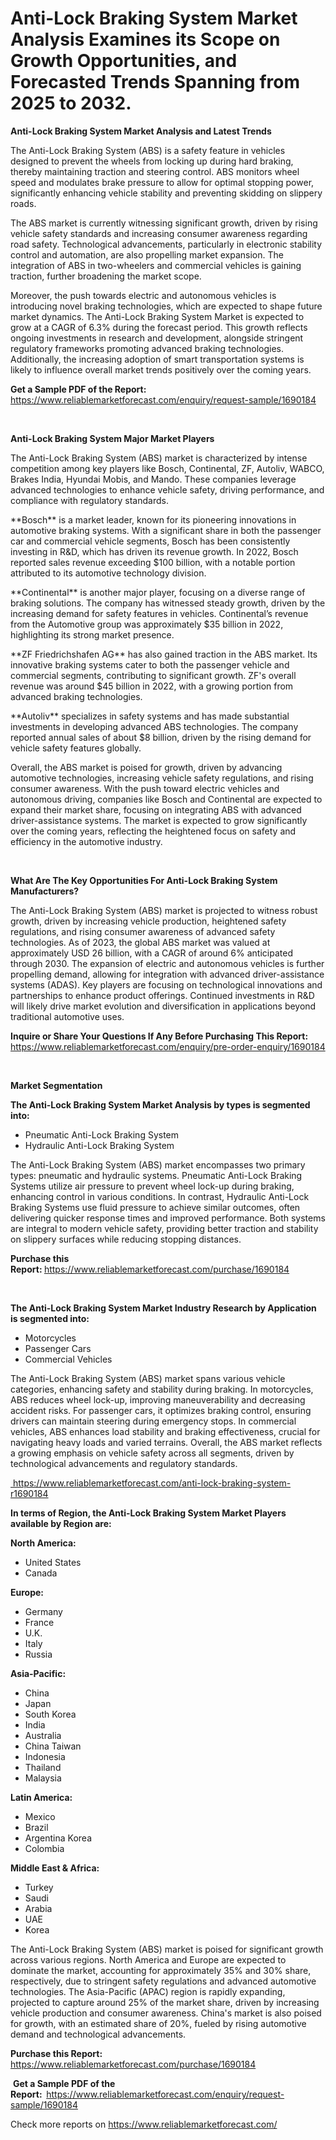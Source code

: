 <p><h1>Anti-Lock Braking System Market Analysis Examines its Scope on Growth Opportunities, and Forecasted Trends Spanning from 2025 to 2032.</h1></p><p><strong>Anti-Lock Braking System Market Analysis and Latest Trends</strong></p>
<p><p>The Anti-Lock Braking System (ABS) is a safety feature in vehicles designed to prevent the wheels from locking up during hard braking, thereby maintaining traction and steering control. ABS monitors wheel speed and modulates brake pressure to allow for optimal stopping power, significantly enhancing vehicle stability and preventing skidding on slippery roads.</p><p>The ABS market is currently witnessing significant growth, driven by rising vehicle safety standards and increasing consumer awareness regarding road safety. Technological advancements, particularly in electronic stability control and automation, are also propelling market expansion. The integration of ABS in two-wheelers and commercial vehicles is gaining traction, further broadening the market scope.</p><p>Moreover, the push towards electric and autonomous vehicles is introducing novel braking technologies, which are expected to shape future market dynamics. The Anti-Lock Braking System Market is expected to grow at a CAGR of 6.3% during the forecast period. This growth reflects ongoing investments in research and development, alongside stringent regulatory frameworks promoting advanced braking technologies. Additionally, the increasing adoption of smart transportation systems is likely to influence overall market trends positively over the coming years.</p></p>
<p><strong>Get a Sample PDF of the Report:&nbsp;</strong> <a href="https://www.reliablemarketforecast.com/enquiry/request-sample/1690184?utm_campaign=1108&utm_medium=2&utm_source=Github&utm_content=ia&utm_term=07012025&utm_id=anti-lock-braking-system">https://www.reliablemarketforecast.com/enquiry/request-sample/1690184</a></p>
<p>&nbsp;</p>
<p><strong>Anti-Lock Braking System Major Market Players</strong></p>
<p><p>The Anti-Lock Braking System (ABS) market is characterized by intense competition among key players like Bosch, Continental, ZF, Autoliv, WABCO, Brakes India, Hyundai Mobis, and Mando. These companies leverage advanced technologies to enhance vehicle safety, driving performance, and compliance with regulatory standards.</p><p>**Bosch** is a market leader, known for its pioneering innovations in automotive braking systems. With a significant share in both the passenger car and commercial vehicle segments, Bosch has been consistently investing in R&D, which has driven its revenue growth. In 2022, Bosch reported sales revenue exceeding $100 billion, with a notable portion attributed to its automotive technology division.</p><p>**Continental** is another major player, focusing on a diverse range of braking solutions. The company has witnessed steady growth, driven by the increasing demand for safety features in vehicles. Continental’s revenue from the Automotive group was approximately $35 billion in 2022, highlighting its strong market presence.</p><p>**ZF Friedrichshafen AG** has also gained traction in the ABS market. Its innovative braking systems cater to both the passenger vehicle and commercial segments, contributing to significant growth. ZF's overall revenue was around $45 billion in 2022, with a growing portion from advanced braking technologies.</p><p>**Autoliv** specializes in safety systems and has made substantial investments in developing advanced ABS technologies. The company reported annual sales of about $8 billion, driven by the rising demand for vehicle safety features globally.</p><p>Overall, the ABS market is poised for growth, driven by advancing automotive technologies, increasing vehicle safety regulations, and rising consumer awareness. With the push toward electric vehicles and autonomous driving, companies like Bosch and Continental are expected to expand their market share, focusing on integrating ABS with advanced driver-assistance systems. The market is expected to grow significantly over the coming years, reflecting the heightened focus on safety and efficiency in the automotive industry.</p></p>
<p>&nbsp;</p>
<p><strong>What Are The Key Opportunities For Anti-Lock Braking System Manufacturers?</strong></p>
<p><p>The Anti-Lock Braking System (ABS) market is projected to witness robust growth, driven by increasing vehicle production, heightened safety regulations, and rising consumer awareness of advanced safety technologies. As of 2023, the global ABS market was valued at approximately USD 26 billion, with a CAGR of around 6% anticipated through 2030. The expansion of electric and autonomous vehicles is further propelling demand, allowing for integration with advanced driver-assistance systems (ADAS). Key players are focusing on technological innovations and partnerships to enhance product offerings. Continued investments in R&D will likely drive market evolution and diversification in applications beyond traditional automotive uses.</p></p>
<p><strong>Inquire or Share Your Questions If Any Before Purchasing This Report:</strong> <a href="https://www.reliablemarketforecast.com/enquiry/pre-order-enquiry/1690184?utm_campaign=1108&utm_medium=2&utm_source=Github&utm_content=ia&utm_term=07012025&utm_id=anti-lock-braking-system">https://www.reliablemarketforecast.com/enquiry/pre-order-enquiry/1690184</a></p>
<p>&nbsp;</p>
<p><strong>Market Segmentation</strong></p>
<p><strong>The Anti-Lock Braking System Market Analysis by types is segmented into:</strong></p>
<p><ul><li>Pneumatic Anti-Lock Braking System</li><li>Hydraulic Anti-Lock Braking System</li></ul></p>
<p><p>The Anti-Lock Braking System (ABS) market encompasses two primary types: pneumatic and hydraulic systems. Pneumatic Anti-Lock Braking Systems utilize air pressure to prevent wheel lock-up during braking, enhancing control in various conditions. In contrast, Hydraulic Anti-Lock Braking Systems use fluid pressure to achieve similar outcomes, often delivering quicker response times and improved performance. Both systems are integral to modern vehicle safety, providing better traction and stability on slippery surfaces while reducing stopping distances.</p></p>
<p><strong>Purchase this Report:&nbsp;</strong><a href="https://www.reliablemarketforecast.com/purchase/1690184?utm_campaign=1108&utm_medium=2&utm_source=Github&utm_content=ia&utm_term=07012025&utm_id=anti-lock-braking-system">https://www.reliablemarketforecast.com/purchase/1690184</a></p>
<p>&nbsp;</p>
<p><strong>The Anti-Lock Braking System Market Industry Research by Application is segmented into:</strong></p>
<p><ul><li>Motorcycles</li><li>Passenger Cars</li><li>Commercial Vehicles</li></ul></p>
<p><p>The Anti-Lock Braking System (ABS) market spans various vehicle categories, enhancing safety and stability during braking. In motorcycles, ABS reduces wheel lock-up, improving maneuverability and decreasing accident risks. For passenger cars, it optimizes braking control, ensuring drivers can maintain steering during emergency stops. In commercial vehicles, ABS enhances load stability and braking effectiveness, crucial for navigating heavy loads and varied terrains. Overall, the ABS market reflects a growing emphasis on vehicle safety across all segments, driven by technological advancements and regulatory standards.</p></p>
<p><a href="https://www.reliablemarketforecast.com/anti-lock-braking-system-r1690184?utm_campaign=1108&utm_medium=2&utm_source=Github&utm_content=ia&utm_term=07012025&utm_id=anti-lock-braking-system">&nbsp;https://www.reliablemarketforecast.com/anti-lock-braking-system-r1690184</a></p>
<p><strong>In terms of Region, the Anti-Lock Braking System Market Players available by Region are:</strong></p>
<p>
    <p> <strong> North America: </strong>
        <ul>
            <li>United States</li>
            <li>Canada</li>
        </ul>
        </p> 
    <p> <strong> Europe: </strong>
        <ul>
            <li>Germany</li>
            <li>France</li>
            <li>U.K.</li>
            <li>Italy</li>
            <li>Russia</li>
        </ul>
        </p> 
    <p> <strong> Asia-Pacific: </strong>
        <ul>
            <li>China</li>
            <li>Japan</li>
            <li>South Korea</li>
            <li>India</li>
            <li>Australia</li>
            <li>China Taiwan</li>
            <li>Indonesia</li>
            <li>Thailand</li>
            <li>Malaysia</li>
        </ul>
        </p> 
    <p> <strong> Latin America: </strong>
        <ul>
            <li>Mexico</li>
            <li>Brazil</li>
            <li>Argentina Korea</li>
            <li>Colombia</li>
        </ul>
        </p> 
    <p> <strong> Middle East & Africa: </strong>
        <ul>
            <li>Turkey</li>
            <li>Saudi</li>
            <li>Arabia</li>
            <li>UAE</li>
            <li>Korea</li>
        </ul>
    </p>
    </p>
<p><p>The Anti-Lock Braking System (ABS) market is poised for significant growth across various regions. North America and Europe are expected to dominate the market, accounting for approximately 35% and 30% share, respectively, due to stringent safety regulations and advanced automotive technologies. The Asia-Pacific (APAC) region is rapidly expanding, projected to capture around 25% of the market share, driven by increasing vehicle production and consumer awareness. China's market is also poised for growth, with an estimated share of 20%, fueled by rising automotive demand and technological advancements.</p></p>
<p><strong>Purchase this Report: </strong><a href="https://www.reliablemarketforecast.com/purchase/1690184?utm_campaign=1108&utm_medium=2&utm_source=Github&utm_content=ia&utm_term=07012025&utm_id=anti-lock-braking-system">https://www.reliablemarketforecast.com/purchase/1690184</a></p>
<p>&nbsp;<strong>Get a Sample PDF of the Report:&nbsp;&nbsp;</strong><a href="https://www.reliablemarketforecast.com/enquiry/request-sample/1690184?utm_campaign=1108&utm_medium=2&utm_source=Github&utm_content=ia&utm_term=07012025&utm_id=anti-lock-braking-system">https://www.reliablemarketforecast.com/enquiry/request-sample/1690184</a></p>
<p><strong></strong></p>
<p>Check more reports on <a href="https://www.reliablemarketforecast.com/?utm_campaign=1108&utm_medium=2&utm_source=Github&utm_content=ia&utm_term=07012025&utm_id=anti-lock-braking-system">https://www.reliablemarketforecast.com/</a></p>